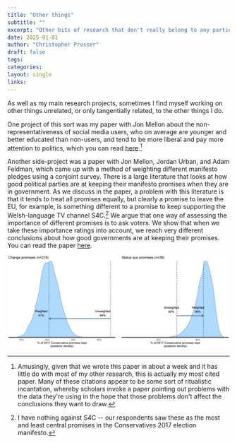 ```yaml
---
title: "Other things"
subtitle: ""
excerpt: "Other bits of research that don't really belong to any particular project"
date: 2025-01-01
author: "Christopher Prosser"
draft: false
tags:
categories:
layout: single
links:
---
```


As well as my main research projects, sometimes I find myself working on other things unrelated, or only tangentially related, to the other things I do.

One project of this sort was my paper with Jon Mellon about the non-representativeness of social media users, who on average are younger and better educated than non-users, and tend to be more liberal and pay more attention to politics, which you can read <a href="https://doi.org/10.1177/2053168017720008" target="_blank"> here</a>.[^1]

[^1]: Amusingly, given that we wrote this paper in about a week and it has little do with most of my other research, this is actually my most cited paper. Many of these citations appear to be some sort of ritualistic incantation, whereby scholars invoke a paper pointing out problems with the data they're using in the hope that those problems don't affect the conclusions they want to draw.

Another side-project was a paper with Jon Mellon, Jordan Urban, and Adam Feldman, which came up with a method of weighting different manifesto pledges using a conjoint survey. There is a large literature that looks at how good political parties are at keeping their manifesto promises when they are in government. As we discuss in the paper, a problem with this literature is that it tends to treat all promises equally, but clearly a promise to leave the EU, for example, is something different to a promise to keep supporting the Welsh-language TV channel S4C.[^2] We argue that one way of assessing the importance of different promises is to ask voters. We show that when we take these importance ratings into account, we reach very different conclusions about how good governments are at keeping their promises. You can read the paper <a href="https://doi.org/10.1177/00323217211027419" target="_blank"> here</a>.

[^2]: I have nothing against S4C -- our respondents saw these as the most and least central promises in the Conservatives 2017 election manifesto.

![](promises.jpeg)
